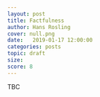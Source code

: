 ```yaml
---
layout: post
title: Factfulness
author: Hans Rosling
cover: null.png
date:   2019-01-17 12:00:00
categories: posts
topic: draft
size: 
score: 8
---
```


TBC